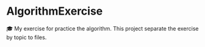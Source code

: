 # AlgorithmExercise
🎓 My exercise for practice the algorithm. This project separate the exercise by topic to files.
